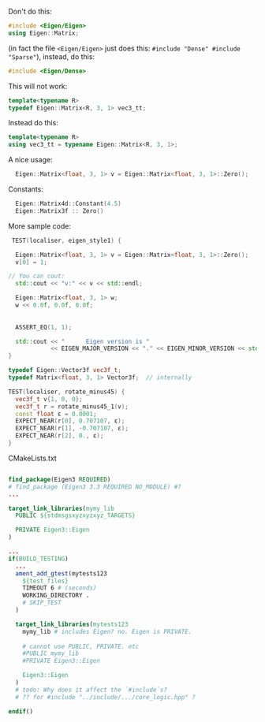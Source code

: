 Don't do this:
```c++
#include <Eigen/Eigen>
using Eigen::Matrix;
```
(in fact the file `<Eigen/Eigen>` just does this: `#include "Dense" #include "Sparse"`),
instead, do this:
```C++
#include <Eigen/Dense>
```

This will not work:
```c++
template<typename R>
typedef Eigen::Matrix<R, 3, 1> vec3_tt;
```
Instead do this:
```c++
template<typename R>
using vec3_tt = typename Eigen::Matrix<R, 3, 1>;
```


A nice usage:
```c++
  Eigen::Matrix<float, 3, 1> v = Eigen::Matrix<float, 3, 1>::Zero();
```

Constants:
```c++
  Eigen::Matrix4d::Constant(4.5)
  Eigen::Matrix3f :: Zero()
```

More sample code:
```c++
 TEST(localiser, eigen_style1) {

  Eigen::Matrix<float, 3, 1> v = Eigen::Matrix<float, 3, 1>::Zero();
  v[0] = 1;

// You can cout:
  std::cout << "v:" << v << std::endl;

  Eigen::Matrix<float, 3, 1> w;
  w << 0.0f, 0.0f, 0.0f;
  
  
  ASSERT_EQ(1, 1);

  std::cout << "      Eigen version is "
            << EIGEN_MAJOR_VERSION << "." << EIGEN_MINOR_VERSION << std::endl;
}
```


```c++
typedef Eigen::Vector3f vec3f_t;
typedef Matrix<float, 3, 1> Vector3f;  // internally
```

```c++
TEST(localiser, rotate_minus45) {
  vec3f_t v{1, 0, 0};
  vec3f_t r = rotate_minus45_1(v);
  const float ε = 0.0001;
  EXPECT_NEAR(r[0], 0.707107, ε);
  EXPECT_NEAR(r[1], -0.707107, ε);
  EXPECT_NEAR(r[2], 0., ε);
}
```


CMakeLists.txt
```cmake

find_package(Eigen3 REQUIRED)
# find_package (Eigen3 3.3 REQUIRED NO_MODULE) #?
...

target_link_libraries(mymy_lib
  PUBLIC ${stdmsgsxyzxyzxyz_TARGETS}

  PRIVATE Eigen3::Eigen
)

...
if(BUILD_TESTING)
  ...
  ament_add_gtest(mytests123
    ${test_files}
    TIMEOUT 6 # (seconds)
    WORKING_DIRECTORY .
    # SKIP_TEST
  )

  target_link_libraries(mytests123
    mymy_lib # includes Eigen? no. Eigen is PRIVATE.
  
    # cannot use PUBLIC, PRIVATE. etc
    #PUBLIC mymy_lib
    #PRIVATE Eigen3::Eigen

    Eigen3::Eigen
  )
  # todo: Why does it affect the `#include`s?
  # ?? for #include "../include/.../core_logic.hpp" ?

endif()
```
